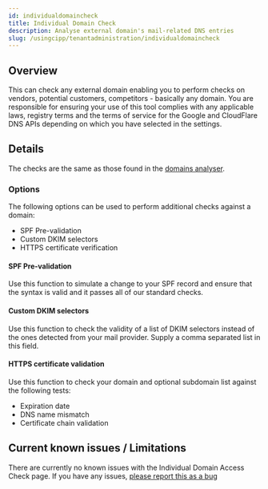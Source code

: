 ```yaml
---
id: individualdomaincheck
title: Individual Domain Check
description: Analyse external domain's mail-related DNS entries
slug: /usingcipp/tenantadministration/individualdomaincheck
---
```


## Overview

This can check any external domain enabling you to perform checks on vendors, potential customers, competitors - basically any domain. You are responsible for ensuring your use of this tool complies with any applicable laws, registry terms and the terms of service for the Google and CloudFlare DNS APIs depending on which you have selected in the settings.

## Details

The checks are the same as those found in the [domains analyser](/docs/user/usingcipp/tenantadministration/domainsanalyser#interpreting-results).

### Options

The following options can be used to perform additional checks against a domain:

- SPF Pre-validation
- Custom DKIM selectors
- HTTPS certificate verification

#### SPF Pre-validation

Use this function to simulate a change to your SPF record and ensure that the syntax is valid and it passes all of our standard checks.

#### Custom DKIM selectors

Use this function to check the validity of a list of DKIM selectors instead of the ones detected from your mail provider. Supply a comma separated list in this field.

#### HTTPS certificate validation

Use this function to check your domain and optional subdomain list against the following tests:

- Expiration date
- DNS name mismatch
- Certificate chain validation

## Current known issues / Limitations

There are currently no known issues with the Individual Domain Access Check page. If you have any issues, [please report this as a bug](https://github.com/KelvinTegelaar/CIPP/issues/new?assignees=&labels=&template=bug_report.md&title=BUG%3A+)
